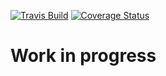 [![Travis Build](https://travis-ci.com/piderman314/bardecoder.svg?branch=master)](https://travis-ci.com/piderman314/bardecoder)
[![Coverage Status](https://coveralls.io/repos/github/piderman314/bardecoder/badge.svg?branch=master)](https://coveralls.io/github/piderman314/bardecoder)

# Work in progress